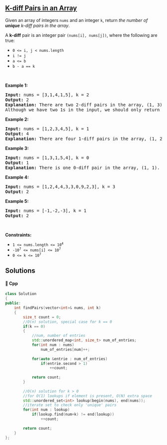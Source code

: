 ## [K-diff Pairs in an Array](https://leetcode.com/problems/k-diff-pairs-in-an-array)

<p>Given an array of integers <code>nums</code> and an integer <code>k</code>, return <em>the number of <b>unique</b> k-diff pairs in the array</em>.</p>

<p>A <b>k-diff</b> pair is&nbsp;an integer pair <code>(nums[i], nums[j])</code>, where the following are true:</p>

<ul>
	<li><code>0 &lt;= i, j &lt; nums.length</code></li>
	<li><code>i != j</code></li>
	<li><code>a &lt;= b</code></li>
	<li><code>b - a == k</code></li>
</ul>

<p>&nbsp;</p>
<p><strong>Example 1:</strong></p>

<pre>
<strong>Input:</strong> nums = [3,1,4,1,5], k = 2
<strong>Output:</strong> 2
<strong>Explanation:</strong> There are two 2-diff pairs in the array, (1, 3) and (3, 5).
Although we have two 1s in the input, we should only return the number of <strong>unique</strong> pairs.
</pre>

<p><strong>Example 2:</strong></p>

<pre>
<strong>Input:</strong> nums = [1,2,3,4,5], k = 1
<strong>Output:</strong> 4
<strong>Explanation:</strong> There are four 1-diff pairs in the array, (1, 2), (2, 3), (3, 4) and (4, 5).
</pre>

<p><strong>Example 3:</strong></p>

<pre>
<strong>Input:</strong> nums = [1,3,1,5,4], k = 0
<strong>Output:</strong> 1
<strong>Explanation:</strong> There is one 0-diff pair in the array, (1, 1).
</pre>

<p><strong>Example 4:</strong></p>

<pre>
<strong>Input:</strong> nums = [1,2,4,4,3,3,0,9,2,3], k = 3
<strong>Output:</strong> 2
</pre>

<p><strong>Example 5:</strong></p>

<pre>
<strong>Input:</strong> nums = [-1,-2,-3], k = 1
<strong>Output:</strong> 2
</pre>

<p>&nbsp;</p>
<p><strong>Constraints:</strong></p>

<ul>
	<li><code>1 &lt;= nums.length &lt;= 10<sup>4</sup></code></li>
	<li><code>-10<sup>7</sup> &lt;= nums[i] &lt;= 10<sup>7</sup></code></li>
	<li><code>0 &lt;= k &lt;= 10<sup>7</sup></code></li>
</ul>


## Solutions
#### 🧠 Cpp
```cpp
class Solution
{
public:
    int findPairs(vector<int>& nums, int k)
    {
        size_t count = 0;
        //O(n) solution, special case for k == 0
        if(k == 0)
        {
            //num, number of entries
            std::unordered_map<int, size_t> num_of_entries;
            for(int num : nums)
                num_of_entries[num]++;
            
            for(auto &entrie : num_of_entries)
                if(entrie.second > 1)
                    ++count;
            
            return count;
        }
        
        //O(n) solution for k > 0
        //for O(1) lookups if element is present, O(N) extra space
        std::unordered_set<int> lookup(begin(nums), end(nums));
        //iterate set to check only 'unique' pairs
        for(int num : lookup)
            if(lookup.find(num+k) != end(lookup))
                ++count;
        
        return count;
    }
};
```
